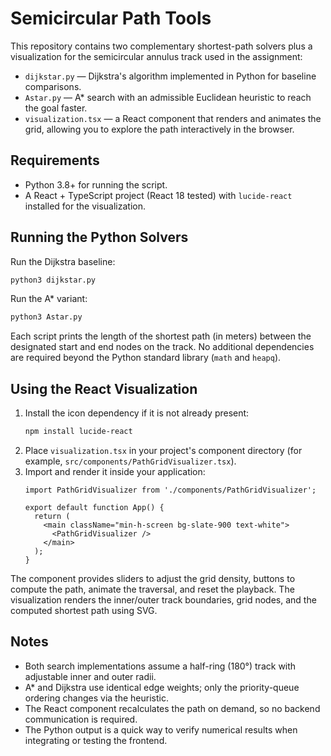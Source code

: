 # Semicircular Path Tools

This repository contains two complementary shortest-path solvers plus a visualization for the semicircular annulus track used in the assignment:

- `dijkstar.py` — Dijkstra's algorithm implemented in Python for baseline comparisons.
- `Astar.py` — A* search with an admissible Euclidean heuristic to reach the goal faster.
- `visualization.tsx` — a React component that renders and animates the grid, allowing you to explore the path interactively in the browser.

## Requirements

- Python 3.8+ for running the script.
- A React + TypeScript project (React 18 tested) with `lucide-react` installed for the visualization.

## Running the Python Solvers

Run the Dijkstra baseline:

```bash
python3 dijkstar.py
```

Run the A* variant:

```bash
python3 Astar.py
```

Each script prints the length of the shortest path (in meters) between the designated start and end nodes on the track. No additional dependencies are required beyond the Python standard library (`math` and `heapq`).

## Using the React Visualization

1. Install the icon dependency if it is not already present:
   ```bash
   npm install lucide-react
   ```
2. Place `visualization.tsx` in your project's component directory (for example, `src/components/PathGridVisualizer.tsx`).
3. Import and render it inside your application:
   ```tsx
   import PathGridVisualizer from './components/PathGridVisualizer';

   export default function App() {
     return (
       <main className="min-h-screen bg-slate-900 text-white">
         <PathGridVisualizer />
       </main>
     );
   }
   ```

The component provides sliders to adjust the grid density, buttons to compute the path, animate the traversal, and reset the playback. The visualization renders the inner/outer track boundaries, grid nodes, and the computed shortest path using SVG.

## Notes

- Both search implementations assume a half-ring (180°) track with adjustable inner and outer radii.
- A* and Dijkstra use identical edge weights; only the priority-queue ordering changes via the heuristic.
- The React component recalculates the path on demand, so no backend communication is required.
- The Python output is a quick way to verify numerical results when integrating or testing the frontend.
